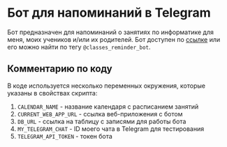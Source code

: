 # Бот для напоминаний в Telegram
Бот предназначен для напоминаний о занятиях по информатике для меня, моих учеников и/или их родителей. Бот доступен по [ссылке](https://t.me/classes_reminder_bot) или его можно найти по тегу `@classes_reminder_bot`. 

## Комментарию по коду
В коде используется несколько переменных окружения, которые указаны в свойствах скрипта:
1. `CALENDAR_NAME` - название календаря с расписанием занятий
2. `CURRENT_WEB_APP_URL` - ссылка веб-приложения с ботом
3. `DB_URL` - ссылка на таблицу с записями для работы бота
4. `MY_TELEGRAM_CHAT` - ID моего чата в Telegram для тестирования
5. `TELEGRAM_API_TOKEN` - токен бота
